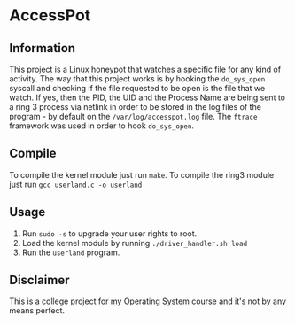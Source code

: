 # AccessPot

## Information
This project is a Linux honeypot that watches a specific file for any kind of activity.
The way that this project works is by hooking the `do_sys_open` syscall and checking if
the file requested to be open is the file that we watch. If yes, then the PID, the UID
and the Process Name are being sent to a ring 3 process via netlink in order to be
stored in the log files of the program - by default on the `/var/log/accesspot.log` file.
The `ftrace` framework was used in order to hook `do_sys_open`.

## Compile
To compile the kernel module just run `make`.
To compile the ring3 module just run `gcc userland.c -o userland`

## Usage

1) Run `sudo -s` to upgrade your user rights to root.
2) Load the kernel module by running `./driver_handler.sh load`
3) Run the `userland` program.

## Disclaimer

This is a college project for my Operating System course and it's not by any means perfect.